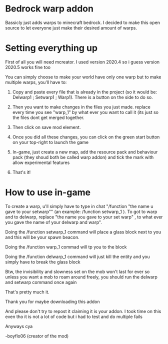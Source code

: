 # Bedrock warp addon
Bassicly just adds warps to minecraft bedrock.
I decided to make this open source to let everyone just make their desired amount of warps.

# Setting everything up
First of all you will need mcreator. I used version 2020.4 so i guess version 2020.5 works fine too

You can simply choose to make your world have only one warp but to make multiple warps, you'll have to:

1) Copy and paste every file that is already in the project (so it would be: Delwarp1 ; Setwarp1 ; Warp1). There is a button on the side to do so.

2) Then you want to make changes in the files you just made. replace every time you see "warp_1" by what ever you want to call it (its just so the files dont get merged together.

3) Then click on save mod element.

4) Once you did all these changes, you can click on the green start button on your top-right to launch the game

5) In-game, just create a new map, add the resource pack and behaviour pack (they shoud both be called warp addon) and tick the mark with allow experimental features

6) That's it!

# How to use in-game

To create a warp, u'll simply have to type in chat "/function "the name u gave to your setwarp"" (an example: /function setwarp_1 ).
To got to warp and to delwarp, replace "the name you gave to your set warp" , to what ever you gave the name of your delwarp and warp".

Doing the /function setwarp_1 command will place a glass block next to you and this will be your spawn beacon.

Doing the /function warp_1 commad will tp you to the block

Doing the /function delwarp_1 command will just kill the entity and you simply have to break the glass block

Btw, the invisibility and slowness set on the mob won't last for ever so unless you want a mob to roam around freely, you should run the delwarp and setwarp command once again


That's pretty much it.

Thank you for maybe downloading this addon 

And please don't try to repost it claiming it is your addon. I took time on this even tho it is not a lot of code but i had to test and do multiple fails

Anyways cya

-boyflo06 (creator of the mod)
